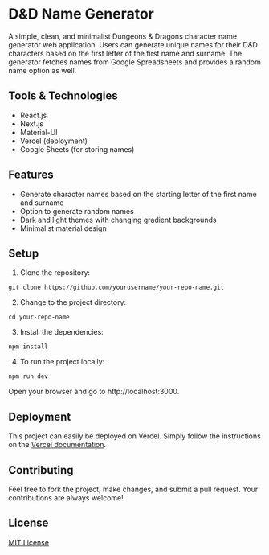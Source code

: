 # D&D Name Generator

A simple, clean, and minimalist Dungeons & Dragons character name generator web application. Users can generate unique names for their D&D characters based on the first letter of the first name and surname. The generator fetches names from Google Spreadsheets and provides a random name option as well.

## Tools & Technologies

- React.js
- Next.js
- Material-UI
- Vercel (deployment)
- Google Sheets (for storing names)

## Features

- Generate character names based on the starting letter of the first name and surname
- Option to generate random names
- Dark and light themes with changing gradient backgrounds
- Minimalist material design

## Setup

1. Clone the repository:

``git clone https://github.com/yourusername/your-repo-name.git``

2. Change to the project directory:

``cd your-repo-name``

3. Install the dependencies:

``npm install``

4. To run the project locally:

``npm run dev``

Open your browser and go to http://localhost:3000.

## Deployment

This project can easily be deployed on Vercel. Simply follow the instructions on the [Vercel documentation](https://vercel.com/docs).

## Contributing

Feel free to fork the project, make changes, and submit a pull request. Your contributions are always welcome!

## License

[MIT License](https://opensource.org/license/mit/)
